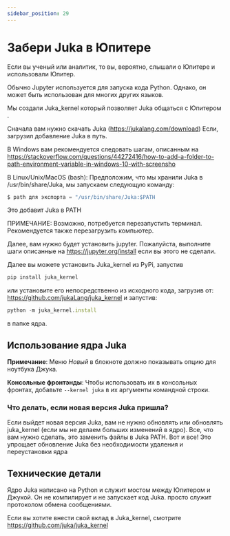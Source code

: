 ```yaml
---
sidebar_position: 29
---
```


# Забери Juka в Юпитере

Если вы ученый или аналитик, то вы, вероятно, слышали о Юпитере и использовали Юпитер.

Обычно Jupyter используется для запуска кода Python. Однако, он может быть использован для многих других языков.

Мы создали Juka_kernel который позволяет Juka общаться с Юпитером .

Сначала вам нужно скачать Juka (https://jukalang.com/download) Если, загрузил добавление Juka в путь.

В Windows вам рекомендуется следовать шагам, описанным на https://stackoverflow.com/questions/44272416/how-to-add-a-folder-to-path-environment-variable-in-windows-10-with-screensho

В Linux/Unix/MacOS (bash): Предположим, что мы хранили Juka в /usr/bin/share/Juka, мы запускаем следующую команду:
```jsx
$ path для экспорта = "/usr/bin/share/Juka:$PATH
```
Это добавит Juka в PATH

ПРИМЕЧАНИЕ: Возможно, потребуется перезапустить терминал. Рекомендуется также перезагрузить компьютер.

Далее, вам нужно будет установить jupyter. Пожалуйста, выполните шаги описанные на https://jupyter.org/install если вы этого не сделали.

Далее вы можете установить Juka_kernel из PyPi, запустив
```jsx
pip install juka_kernel
```
или установите его непосредственно из исходного кода, загрузив от: https://github.com/jukaLang/juka_kernel и запустив:
```jsx
python -m juka_kernel.install 
```
в папке ядра.

## Использование ядра Juka

**Примечание**: Меню *Новый* в блокноте должно показывать опцию для ноутбука Джука.

**Консольные фронтэнды**: Чтобы использовать их в консольных фронтах, добавьте `--kernel juka` в их аргументы командной строки.

### Что делать, если новая версия Juka пришла?
Если выйдет новая версия Juka, вам не нужно обновлять или обновлять juka_kernel (если мы не делаем больших изменений в ядро). Все, что вам нужно сделать, это заменить файлы в Juka PATH. Вот и все! Это упрощает обновление Juka без необходимости удаления и переустановки ядра

## Технические детали
Ядро Juka написано на Python и служит мостом между Юпитером и Джукой. Он не компилирует и не запускает код Juka. просто служит протоколом обмена сообщениями.

Если вы хотите внести свой вклад в Juka_kernel, смотрите https://github.com/juka/juka_kernel